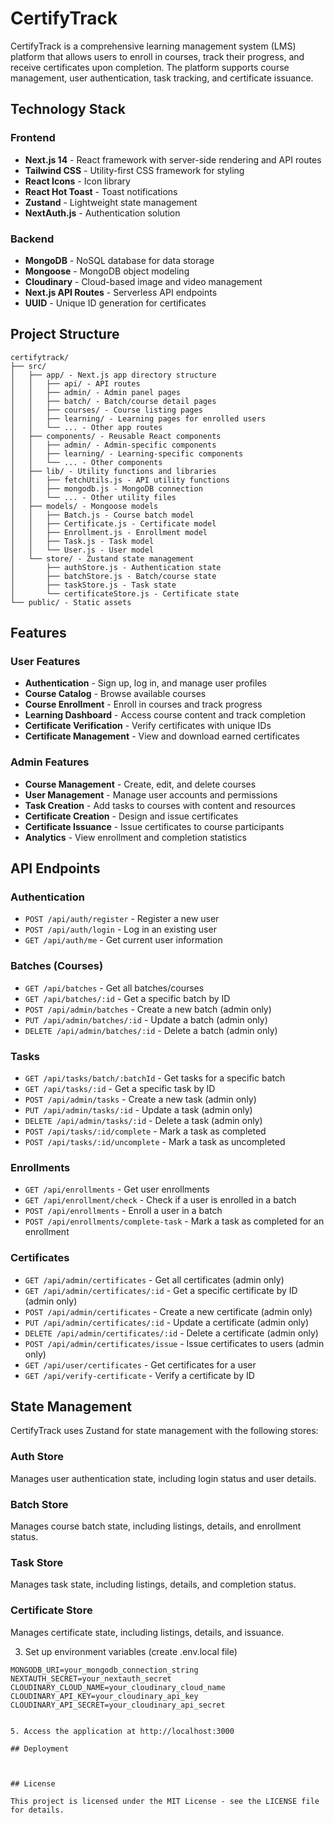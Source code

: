 # CertifyTrack

CertifyTrack is a comprehensive learning management system (LMS) platform that allows users to enroll in courses, track their progress, and receive certificates upon completion. The platform supports course management, user authentication, task tracking, and certificate issuance.

## Technology Stack

### Frontend
- **Next.js 14** - React framework with server-side rendering and API routes
- **Tailwind CSS** - Utility-first CSS framework for styling
- **React Icons** - Icon library
- **React Hot Toast** - Toast notifications
- **Zustand** - Lightweight state management
- **NextAuth.js** - Authentication solution

### Backend
- **MongoDB** - NoSQL database for data storage
- **Mongoose** - MongoDB object modeling
- **Cloudinary** - Cloud-based image and video management
- **Next.js API Routes** - Serverless API endpoints
- **UUID** - Unique ID generation for certificates

## Project Structure

```
certifytrack/
├── src/
│   ├── app/ - Next.js app directory structure
│   │   ├── api/ - API routes
│   │   ├── admin/ - Admin panel pages
│   │   ├── batch/ - Batch/course detail pages
│   │   ├── courses/ - Course listing pages
│   │   ├── learning/ - Learning pages for enrolled users
│   │   └── ... - Other app routes
│   ├── components/ - Reusable React components
│   │   ├── admin/ - Admin-specific components
│   │   ├── learning/ - Learning-specific components
│   │   └── ... - Other components
│   ├── lib/ - Utility functions and libraries
│   │   ├── fetchUtils.js - API utility functions
│   │   ├── mongodb.js - MongoDB connection
│   │   └── ... - Other utility files
│   ├── models/ - Mongoose models
│   │   ├── Batch.js - Course batch model
│   │   ├── Certificate.js - Certificate model
│   │   ├── Enrollment.js - Enrollment model
│   │   ├── Task.js - Task model
│   │   └── User.js - User model
│   └── store/ - Zustand state management
│       ├── authStore.js - Authentication state
│       ├── batchStore.js - Batch/course state
│       ├── taskStore.js - Task state
│       └── certificateStore.js - Certificate state
└── public/ - Static assets
```

## Features

### User Features
- **Authentication** - Sign up, log in, and manage user profiles
- **Course Catalog** - Browse available courses
- **Course Enrollment** - Enroll in courses and track progress
- **Learning Dashboard** - Access course content and track completion
- **Certificate Verification** - Verify certificates with unique IDs
- **Certificate Management** - View and download earned certificates

### Admin Features
- **Course Management** - Create, edit, and delete courses
- **User Management** - Manage user accounts and permissions
- **Task Creation** - Add tasks to courses with content and resources
- **Certificate Creation** - Design and issue certificates
- **Certificate Issuance** - Issue certificates to course participants
- **Analytics** - View enrollment and completion statistics

## API Endpoints

### Authentication
- `POST /api/auth/register` - Register a new user
- `POST /api/auth/login` - Log in an existing user
- `GET /api/auth/me` - Get current user information

### Batches (Courses)
- `GET /api/batches` - Get all batches/courses
- `GET /api/batches/:id` - Get a specific batch by ID
- `POST /api/admin/batches` - Create a new batch (admin only)
- `PUT /api/admin/batches/:id` - Update a batch (admin only)
- `DELETE /api/admin/batches/:id` - Delete a batch (admin only)

### Tasks
- `GET /api/tasks/batch/:batchId` - Get tasks for a specific batch
- `GET /api/tasks/:id` - Get a specific task by ID
- `POST /api/admin/tasks` - Create a new task (admin only)
- `PUT /api/admin/tasks/:id` - Update a task (admin only)
- `DELETE /api/admin/tasks/:id` - Delete a task (admin only)
- `POST /api/tasks/:id/complete` - Mark a task as completed
- `POST /api/tasks/:id/uncomplete` - Mark a task as uncompleted

### Enrollments
- `GET /api/enrollments` - Get user enrollments
- `GET /api/enrollment/check` - Check if a user is enrolled in a batch
- `POST /api/enrollments` - Enroll a user in a batch
- `POST /api/enrollments/complete-task` - Mark a task as completed for an enrollment

### Certificates
- `GET /api/admin/certificates` - Get all certificates (admin only)
- `GET /api/admin/certificates/:id` - Get a specific certificate by ID (admin only)
- `POST /api/admin/certificates` - Create a new certificate (admin only)
- `PUT /api/admin/certificates/:id` - Update a certificate (admin only)
- `DELETE /api/admin/certificates/:id` - Delete a certificate (admin only)
- `POST /api/admin/certificates/issue` - Issue certificates to users (admin only)
- `GET /api/user/certificates` - Get certificates for a user
- `GET /api/verify-certificate` - Verify a certificate by ID

## State Management

CertifyTrack uses Zustand for state management with the following stores:

### Auth Store
Manages user authentication state, including login status and user details.

### Batch Store
Manages course batch state, including listings, details, and enrollment status.

### Task Store
Manages task state, including listings, details, and completion status.

### Certificate Store
Manages certificate state, including listings, details, and issuance.



3. Set up environment variables (create .env.local file)
```
MONGODB_URI=your_mongodb_connection_string
NEXTAUTH_SECRET=your_nextauth_secret
CLOUDINARY_CLOUD_NAME=your_cloudinary_cloud_name
CLOUDINARY_API_KEY=your_cloudinary_api_key
CLOUDINARY_API_SECRET=your_cloudinary_api_secret
```


```

5. Access the application at http://localhost:3000

## Deployment



## License

This project is licensed under the MIT License - see the LICENSE file for details. 